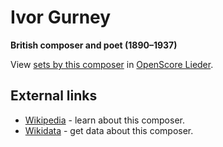 
# Ivor Gurney

__British composer and poet (1890–1937)__

View [sets by this composer] in [OpenScore Lieder].

[sets by this composer]: https://musescore.com/openscore-lieder-corpus/sets?order=title&text=Gurney,+Ivor
[OpenScore Lieder]: https://musescore.com/openscore-lieder-corpus

## External links

- [Wikipedia] - learn about this composer.
- [Wikidata] - get data about this composer.

[Wikipedia]: https://en.wikipedia.org/wiki/Ivor_Gurney
[Wikidata]: https://www.wikidata.org/wiki/Q323048
